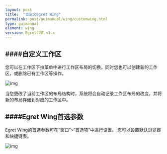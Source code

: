 ```yaml
---
layout: post
title:  "自定义Egret Wing"
permalink: post/guimanual/wing/customwing.html
type: guimanual
element: wing
version: Egret引擎 v1.x
---
```


####自定义工作区
---

您可以在工作区下拉菜单中进行工作区布局的切换，同时您也可以创建新的工作区，或删除已有工作区等操作。



![img]({{site.baseurl}}/assets/img/wing-image1.png)

当您更改了当前工作区的布局结构时，系统将会自动记录工作区布局的改变，并将新的布局存储到对应的工作区中。

####Egret Wing首选参数
---
Egret Wing的首选参数可在“窗口”>“首选项”中进行设置。
您可以设置默认浏览器和快捷键表。


![img]({{site.baseurl}}/assets/img/wing-image23.png)